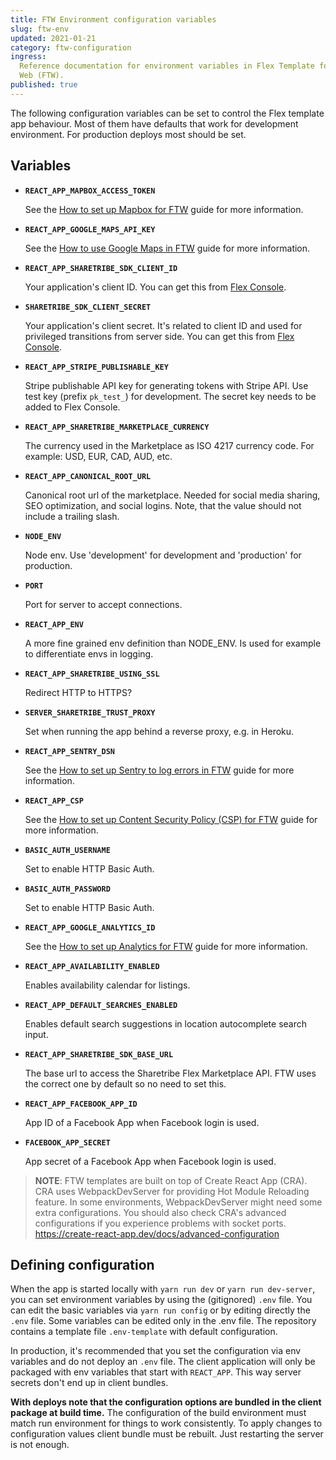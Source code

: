 ```yaml
---
title: FTW Environment configuration variables
slug: ftw-env
updated: 2021-01-21
category: ftw-configuration
ingress:
  Reference documentation for environment variables in Flex Template for
  Web (FTW).
published: true
---
```


The following configuration variables can be set to control the Flex
template app behaviour. Most of them have defaults that work for
development environment. For production deploys most should be set.

## Variables

- **`REACT_APP_MAPBOX_ACCESS_TOKEN`**

  See the
  [How to set up Mapbox for FTW](/ftw/how-to-set-up-mapbox-for-ftw/)
  guide for more information.

- **`REACT_APP_GOOGLE_MAPS_API_KEY`**

  See the
  [How to use Google Maps in FTW](/ftw/how-to-use-google-maps-in-ftw/)
  guide for more information.

- **`REACT_APP_SHARETRIBE_SDK_CLIENT_ID`**

  Your application's client ID. You can get this from
  [Flex Console](https://flex-console.sharetribe.com/applications).

- **`SHARETRIBE_SDK_CLIENT_SECRET`**

  Your application's client secret. It's related to client ID and used
  for privileged transitions from server side. You can get this from
  [Flex Console](https://flex-console.sharetribe.com/applications).

- **`REACT_APP_STRIPE_PUBLISHABLE_KEY`**

  Stripe publishable API key for generating tokens with Stripe API. Use
  test key (prefix `pk_test_`) for development. The secret key needs to
  be added to Flex Console.

- **`REACT_APP_SHARETRIBE_MARKETPLACE_CURRENCY`**

  The currency used in the Marketplace as ISO 4217 currency code. For
  example: USD, EUR, CAD, AUD, etc.

- **`REACT_APP_CANONICAL_ROOT_URL`**

  Canonical root url of the marketplace. Needed for social media
  sharing, SEO optimization, and social logins. Note, that the value
  should not include a trailing slash.

- **`NODE_ENV`**

  Node env. Use 'development' for development and 'production' for
  production.

- **`PORT`**

  Port for server to accept connections.

- **`REACT_APP_ENV`**

  A more fine grained env definition than NODE_ENV. Is used for example
  to differentiate envs in logging.

- **`REACT_APP_SHARETRIBE_USING_SSL`**

  Redirect HTTP to HTTPS?

- **`SERVER_SHARETRIBE_TRUST_PROXY`**

  Set when running the app behind a reverse proxy, e.g. in Heroku.

- **`REACT_APP_SENTRY_DSN`**

  See the
  [How to set up Sentry to log errors in FTW](/ftw/how-to-set-up-sentry/)
  guide for more information.

- **`REACT_APP_CSP`**

  See the
  [How to set up Content Security Policy (CSP) for FTW](/ftw/how-to-set-up-csp-for-ftw/)
  guide for more information.

- **`BASIC_AUTH_USERNAME`**

  Set to enable HTTP Basic Auth.

- **`BASIC_AUTH_PASSWORD`**

  Set to enable HTTP Basic Auth.

- **`REACT_APP_GOOGLE_ANALYTICS_ID`**

  See the
  [How to set up Analytics for FTW](/ftw/how-to-set-up-analytics-for-ftw/)
  guide for more information.

- **`REACT_APP_AVAILABILITY_ENABLED`**

  Enables availability calendar for listings.

- **`REACT_APP_DEFAULT_SEARCHES_ENABLED`**

  Enables default search suggestions in location autocomplete search
  input.

- **`REACT_APP_SHARETRIBE_SDK_BASE_URL`**

  The base url to access the Sharetribe Flex Marketplace API. FTW uses
  the correct one by default so no need to set this.

- **`REACT_APP_FACEBOOK_APP_ID`**

  App ID of a Facebook App when Facebook login is used.

- **`FACEBOOK_APP_SECRET`**

  App secret of a Facebook App when Facebook login is used.

> **NOTE**: FTW templates are built on top of Create React App (CRA).
> CRA uses WebpackDevServer for providing Hot Module Reloading feature.
> In some environments, WebpackDevServer might need some extra
> configurations. You should also check CRA's advanced configurations if
> you experience problems with socket ports.
> https://create-react-app.dev/docs/advanced-configuration

## Defining configuration

When the app is started locally with `yarn run dev` or
`yarn run dev-server`, you can set environment variables by using the
(gitignored) `.env` file. You can edit the basic variables via
`yarn run config` or by editing directly the `.env` file. Some variables
can be edited only in the .env file. The repository contains a template
file `.env-template` with default configuration.

In production, it's recommended that you set the configuration via env
variables and do not deploy an `.env` file. The client application will
only be packaged with env variables that start with `REACT_APP`. This
way server secrets don't end up in client bundles.

**With deploys note that the configuration options are bundled in the
client package at build time.** The configuration of the build
environment must match run environment for things to work consistently.
To apply changes to configuration values client bundle must be rebuilt.
Just restarting the server is not enough.
